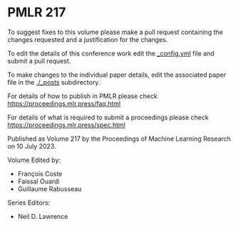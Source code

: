 # PMLR 217

To suggest fixes to this volume please make a pull request containing the changes requested and a justification for the changes.

To edit the details of this conference work edit the [_config.yml](./_config.yml) file and submit a pull request.

To make changes to the individual paper details, edit the associated paper file in the [./_posts](./_posts) subdirectory.

For details of how to publish in PMLR please check https://proceedings.mlr.press/faq.html

For details of what is required to submit a proceedings please check https://proceedings.mlr.press/spec.html



Published as Volume 217 by the Proceedings of Machine Learning Research on 10 July 2023.

Volume Edited by:
  * François Coste
  * Faissal Ouardi
  * Guillaume Rabusseau

Series Editors:
  * Neil D. Lawrence
